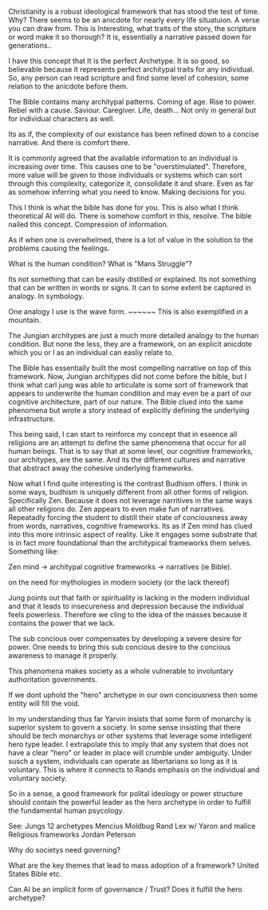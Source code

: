 Christianity is a robust ideological framework that has stood the test of time.
Why?
There seems to be an anicdote for nearly every life situatuion. A verse you can draw from.
This is Interesting, what traits of the story, the scripture or word make it so thorough? 
It is, essentially a narrative passed down for generations..

I have this concept that It is the perfect Archetype. It is so good, so believable because it 
represents perfect architypal traits for any individual. So, any person can read scripture and 
find some level of cohesion, some relation to the anicdote before them.

The Bible contains many architypal patterns. Coming of age. Rise to power. Rebel with a cause. Saviour. 
Caregiver. Life, death... Not only in general but for individual characters as well. 

Its as if, the complexity of our existance has been refined down to a concise narrative. And there
is comfort there. 

It is commonly agreed that the available information to an individual is increasing over time. 
This causes one to be "overstimulated". Therefore, more value will be given to those individuals or systems
which can sort through this complexity, categorize it, consolidate it and share. Even as far as somehow 
inferring what you need to know. Making decisions for you. 

This I think is what the bible has done for you. This is also what I think theoretical AI will do. 
There is somehow comfort in this, resolve. The bible nailed this concept. Compression of information.

As if when one is overwhelmed, there is a lot of value in the solution to the problems causing the 
feelings. 

What is the human condition? What is "Mans Struggle"?

Its not something that can be easily distilled or explained. Its not something that can be written in 
words or signs. It can to some extent be captured in analogy. In symbology. 

One analogy I use is the wave form. ~~~~~~ This is also exemplified in a mountain. 

The Jungian architypes are just a much more detailed analogy to the human condition. But none the less, 
they are a framework, on an explicit anicdote which you or I as an individual can easliy relate to.

The Bible has essentially built the most compelling narrative on top of this framework. Now, Jungian
architypes did not come before the bible, but I think what carl jung was able to articulate is some
sort of framework that appears to underwrite the human condition and may even be a part of our cognitive 
architecture, part of our nature. The Bible clued into the same phenomena but wrote a story instead of 
explicitly defining the underlying infrastructure. 

This being said, I can start to reinforce my concept that in essence all religions are an attempt to 
define the same phenomena that occur for all human beings. That is to say that at some level, our 
cognitive frameworks, our architypes, are the same. And its the different cultures and narrative that 
abstract away the cohesive underlying frameworks. 

Now what I find quite interesting is the contrast Budhism offers. I think in some ways, budhism is uniquely
different from all other forms of religion. Specifically Zen. Because it does not leverage narritives
in the same ways all other religions do. Zen appears to even make fun of narratives. Repeatadly forcing
the student to distill their state of conciousness away from words, narratives, cognitive frameworks. Its 
as if Zen mind has clued into this more intrinsic aspect of reality. Like it engages some substrate that 
is in fact more foundational than the architypical frameworks them selves. Something like:

Zen mind -> architypal cognitive frameworks -> narratives (ie Bible).
<br>

on the need for mythologies in modern society (or the lack thereof)

Jung points out that faith or spirituality is lacking in the modern individual and that it leads to 
insecureness and depression because the individual feels powerless. Therefore we cling to the idea of 
the masses because it contains the power that we lack. 

The sub concious over compensates by developing a severe desire for power. One needs to bring this sub 
concious desire to the concious awareness to manage it properly.

This phenomena makes society as a whole vulnerable to involuntary authoritation governments. 

If we dont uphold the "hero" archetype in our own conciousness then some entity will fill the void.

In my understanding thus far Yarvin insists that some form of monarchy is superior system to govern 
a society. In some sense insisting that there should be tech monarchys or other systems that leverage 
some intelligent hero type leader. I extrapolate this to imply that any system that does not have a 
clear "hero" or leader in place will crumble under ambiguity. Under susch a system, individuals can 
operate as libertarians so long as it is voluntary. This is where it connects to Rands emphasis on the 
individual and voluntary society. 

So in a sense, a good framework for polital ideology or power structure should contain the powerful 
leader as the hero archetype in order to fulfill the fundamental human psycology. 

See: Jungs 12 archetypes
Mencius Moldbug
Rand
Lex w/ Yaron and malice
Religious frameworks
Jordan Peterson

Why do societys need governing?

What are the key themes that lead to mass adoption of a framework? 
United States
Bible
etc. 

Can AI be an implicit form of governance / Trust? 
Does it fulfill the hero archetype?










